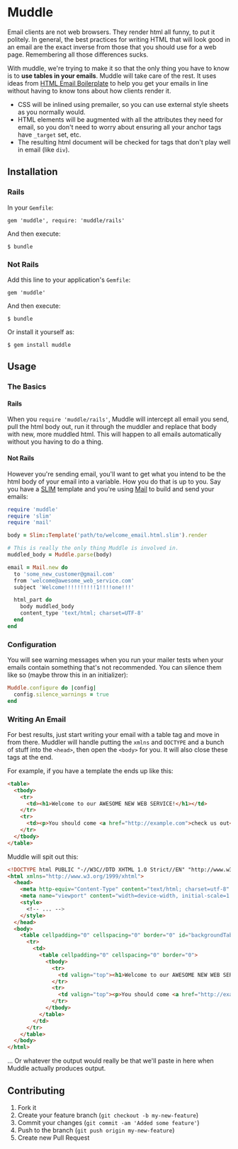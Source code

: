 # Muddle

Email clients are not web browsers. They render html all funny, to put it
politely. In general, the best practices for writing HTML that will look good
in an email are the exact inverse from those that you should use for a web
page. Remembering all those differences sucks.

With muddle, we're trying to make it so that the only thing you have to know is
to **use tables in your emails**. Muddle will take care of the rest. It uses
ideas from [HTML Email Boilerplate](http://htmlemailboilerplate.com/) to help
you get your emails in line without having to know tons about how clients
render it.

* CSS will be inlined using premailer, so you can use external style sheets as
  you normally would.
* HTML elements will be augmented with all the attributes they need for email,
  so you don't need to worry about ensuring all your anchor tags have `_target`
  set, etc.
* The resulting html document will be checked for tags that don't play well in
  email (like `div`).

## Installation

### Rails

In your `Gemfile`:

    gem 'muddle', require: 'muddle/rails'

And then execute:

    $ bundle

### Not Rails

Add this line to your application's `Gemfile`:

    gem 'muddle'

And then execute:

    $ bundle

Or install it yourself as:

    $ gem install muddle

## Usage

### The Basics

#### Rails

When you `require 'muddle/rails'`, Muddle will intercept all email you send,
pull the html body out, run it through the muddler and replace that body with
new, more muddled html. This will happen to all emails automatically without
you having to do a thing.

#### Not Rails

However you're sending email, you'll want to get what you intend to be the html
body of your email into a variable. How you do that is up to you. Say you have
a [SLIM](http://slim-lang.com) template and you're using
[Mail](https://github.com/mikel/mail) to build and send your emails:

```ruby
require 'muddle'
require 'slim'
require 'mail'

body = Slim::Template('path/to/welcome_email.html.slim').render

# This is really the only thing Muddle is involved in.
muddled_body = Muddle.parse(body)

email = Mail.new do
  to 'some_new_customer@gmail.com'
  from 'welcome@awesome_web_service.com'
  subject 'Welcome!!!!!!!!!!1!!!!one!!!'

  html_part do
    body muddled_body
    content_type 'text/html; charset=UTF-8'
  end
end
```

### Configuration

You will see warning messages when you run your mailer tests when your emails
contain something that's not recommended. You can silence them like so (maybe
throw this in an initializer):

```ruby
Muddle.configure do |config|
  config.silence_warnings = true
end
```

### Writing An Email

For best results, just start writing your email with a table tag and move in
from there. Muddler will handle putting the `xmlns` and `DOCTYPE` and a bunch of
stuff into the `<head>`, then open the `<body>` for you. It will also close
these tags at the end.

For example, if you have a template the ends up like this:

```html
<table>
  <tbody>
    <tr>
      <td><h1>Welcome to our AWESOME NEW WEB SERVICE!</h1></td>
    </tr>
    <tr>
      <td><p>You should come <a href="http://example.com">check us out</a>.</p></td>
    </tr>
  </tbody>
</table>
```

Muddle will spit out this:

```html
<!DOCTYPE html PUBLIC "-//W3C//DTD XHTML 1.0 Strict//EN" "http://www.w3.org/TR/xhtml1/DTD/xhtml1-strict.dtd">
<html xmlns="http://www.w3.org/1999/xhtml">
  <head>
    <meta http-equiv="Content-Type" content="text/html; charset=utf-8" />
    <meta name="viewport" content="width=device-width, initial-scale=1.0"/>
    <style>
      <!-- ... -->
    </style>
  </head>
  <body>
    <table cellpadding="0" cellspacing="0" border="0" id="backgroundTable">
      <tr>
        <td>
          <table cellpadding="0" cellspacing="0" border="0">
            <tbody>
              <tr>
                <td valign="top"><h1>Welcome to our AWESOME NEW WEB SERVICE!</h1></td>
              </tr>
              <tr>
                <td valign="top"><p>You should come <a href="http://example.com">check us out</a>.</p></td>
              </tr>
            </tbody>
          </table>
        </td>
      </tr>
    </table>
  </body>
</html>
```

... Or whatever the output would really be that we'll paste in here when Muddle
actually produces output.

## Contributing

1. Fork it
2. Create your feature branch (`git checkout -b my-new-feature`)
3. Commit your changes (`git commit -am 'Added some feature'`)
4. Push to the branch (`git push origin my-new-feature`)
5. Create new Pull Request
